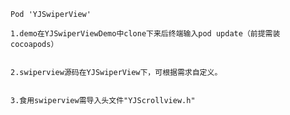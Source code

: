     Pod 'YJSwiperView'

    1.demo在YJSwiperViewDemo中clone下来后终端输入pod update（前提需装cocoapods）


    2.swiperview源码在YJSwiperView下，可根据需求自定义。


    3.食用swiperview需导入头文件"YJScrollview.h"

